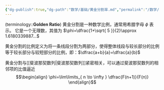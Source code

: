 ```yaml
---
{"dg-publish":true,"dg-path":"数学/基础/黄金分割率.md","permalink":"/数学/基础/黄金分割率/","dgPassFrontmatter":true,"noteIcon":"","created":"2024-07-24T13:12:33.110+08:00","updated":"2025-04-12T17:38:44.522+08:00"}
---
```



(terminology::**Golden Ratio**)
黄金分割是一种数学比例，通常用希腊字母 $\phi$ 表示。
它是一个无理数，其值为 $\phi=\dfrac{1+\sqrt{ 5 }}{2}\approx 1.6180339887...$

黄金分割的比例定义为将一条线段分割为两部分，使得整体线段与较长部分的比例等于较长部分与较短部分的比例，即：$\dfrac{a+b}{a}=\dfrac{a}{b}$

黄金分割与[[斐波那契数列\|斐波那契数列]]紧密相关，可以通过斐波那契数列的相邻项的比值逼近
$$\begin{align}
\phi=\lim\limits_{ n \to \infty } \dfrac{F(n+1)}{F(n)}
\end{align}$$

